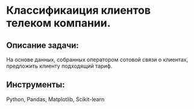 # Классификаиция клиентов телеком компании.

## Описание задачи:
На основе данных, собранных оператором сотовой связи о клиентах, предложить клиенту подходящий тариф.
## Инструменты:
Python, Pandas, Matplotlib, Scikit-learn
